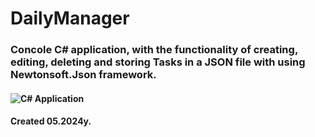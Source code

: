 # DailyManager
### Concole C# application, with the functionality of creating, editing, deleting and storing Tasks in a JSON file with using Newtonsoft.Json framework.
#### ![C#](https://img.shields.io/badge/c%23-%23239120.svg?style=for-the-badge&logo=csharp&logoColor=white) Application 
#### Created 05.2024y.
